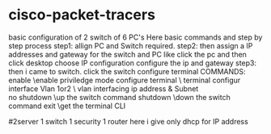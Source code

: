 # cisco-packet-tracers
basic configuration of 2 switch of 6 PC's
Here basic commands and step by step process
step1: allign PC and Switch required.
step2: then assign a IP addresses and gateway for the switch and PC like 
       click the pc and then click desktop choose IP configuration
       configure the ip and gateway
step3: then i came to switch.
       click the switch configure terminal
       COMMANDS:
               enable                    \\enable priviledge mode
               configure terminal        \\ terminal configur
               interface Vlan 1or2        \\ vlan interfacing
               ip address & Subnet            
               no shutdown                 \\up the switch command
               shutdown                     \\down the switch command
               exit                          \\get the terminal CLI

 #2server 1 switch 1 security 1 router
 here i give only dhcp for IP address










































